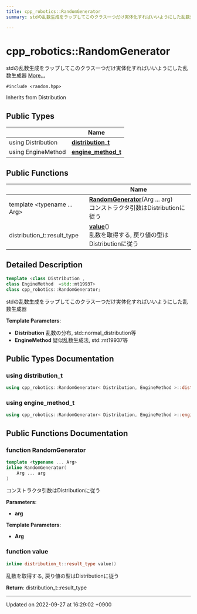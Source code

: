 ```yaml
---
title: cpp_robotics::RandomGenerator
summary: stdの乱数生成をラップしてこのクラス一つだけ実体化すればいいようにした乱数生成器 

---
```


# cpp_robotics::RandomGenerator



stdの乱数生成をラップしてこのクラス一つだけ実体化すればいいようにした乱数生成器  [More...](#detailed-description)


`#include <random.hpp>`

Inherits from Distribution

## Public Types

|                | Name           |
| -------------- | -------------- |
| using Distribution | **[distribution_t](/cpp_robotics/doxybook/Classes/classcpp__robotics_1_1RandomGenerator/#using-distribution-t)**  |
| using EngineMethod | **[engine_method_t](/cpp_robotics/doxybook/Classes/classcpp__robotics_1_1RandomGenerator/#using-engine-method-t)**  |

## Public Functions

|                | Name           |
| -------------- | -------------- |
| template <typename ... Arg\> <br>| **[RandomGenerator](/cpp_robotics/doxybook/Classes/classcpp__robotics_1_1RandomGenerator/#function-randomgenerator)**(Arg ... arg)<br>コンストラクタ引数はDistributionに従う  |
| distribution_t::result_type | **[value](/cpp_robotics/doxybook/Classes/classcpp__robotics_1_1RandomGenerator/#function-value)**()<br>乱数を取得する, 戻り値の型はDistributionに従う  |

## Detailed Description

```cpp
template <class Distribution ,
class EngineMethod  =std::mt19937>
class cpp_robotics::RandomGenerator;
```

stdの乱数生成をラップしてこのクラス一つだけ実体化すればいいようにした乱数生成器 

**Template Parameters**: 

  * **Distribution** 乱数の分布, std::normal_distribution<double>等 
  * **EngineMethod** 疑似乱数生成法, std::mt19937等 

## Public Types Documentation

### using distribution_t

```cpp
using cpp_robotics::RandomGenerator< Distribution, EngineMethod >::distribution_t =  Distribution;
```


### using engine_method_t

```cpp
using cpp_robotics::RandomGenerator< Distribution, EngineMethod >::engine_method_t =  EngineMethod;
```


## Public Functions Documentation

### function RandomGenerator

```cpp
template <typename ... Arg>
inline RandomGenerator(
    Arg ... arg
)
```

コンストラクタ引数はDistributionに従う 

**Parameters**: 

  * **arg** 


**Template Parameters**: 

  * **Arg** 


### function value

```cpp
inline distribution_t::result_type value()
```

乱数を取得する, 戻り値の型はDistributionに従う 

**Return**: distribution_t::result_type 

-------------------------------

Updated on 2022-09-27 at 16:29:02 +0900